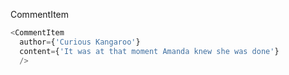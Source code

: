 CommentItem

```js
<CommentItem
  author={'Curious Kangaroo'}
  content={'It was at that moment Amanda knew she was done'}
  />
```